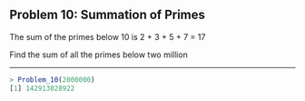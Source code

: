 ## Problem 10: Summation of Primes

The sum of the primes below 10 is 2 + 3 + 5 + 7 = 17

Find the sum of all the primes below two million

---

```R
> Problem_10(2000000)
[1] 142913828922
```
